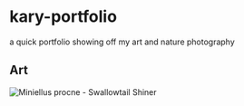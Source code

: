 # kary-portfolio
a quick portfolio showing off my art and nature photography

<section id="Fishes">
  <h2>Art</h2>
  <div class="gallery">
    <!-- Add your art images here -->
    <img src="images/DSCN5563.JPG" alt="Miniellus procne - Swallowtail Shiner">
  </div>
</section>
